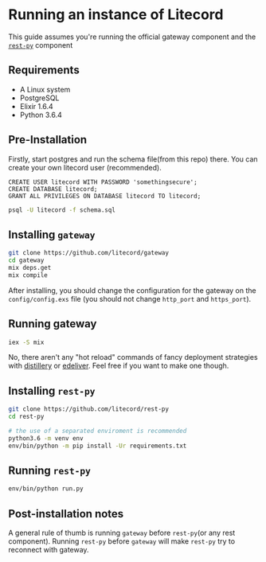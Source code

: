 # Running an instance of Litecord

This guide assumes you're running the official gateway component
and the [`rest-py`](https://github.com/litecord/rest-py) component

## Requirements

 - A Linux system
 - PostgreSQL
 - Elixir 1.6.4
 - Python 3.6.4

## Pre-Installation

Firstly, start postgres and run the schema file(from this repo) there.
You can create your own litecord user (recommended).

```
CREATE USER litecord WITH PASSWORD 'somethingsecure';
CREATE DATABASE litecord;
GRANT ALL PRIVILEGES ON DATABASE litecord TO litecord;
```

```bash
psql -U litecord -f schema.sql
```

## Installing `gateway`

```bash
git clone https://github.com/litecord/gateway
cd gateway
mix deps.get
mix compile
```

After installing, you should change the configuration for the gateway
on the `config/config.exs` file (you should not change `http_port` and `https_port`).

## Running gateway

```bash
iex -S mix
```

No, there aren't any "hot reload" commands of fancy deployment strategies
with [distillery](https://github.com/bitwalker/distillery) or [edeliver](https://github.com/edeliver/edeliver).
Feel free if you want to make one though.

## Installing `rest-py`

```bash
git clone https://github.com/litecord/rest-py
cd rest-py

# the use of a separated enviroment is recommended
python3.6 -m venv env
env/bin/python -m pip install -Ur requirements.txt
```

## Running `rest-py`

```bash
env/bin/python run.py
```

## Post-installation notes

A general rule of thumb is running `gateway` before `rest-py`(or any rest component).
Running `rest-py` before `gateway` will make `rest-py` try to reconnect with gateway.
